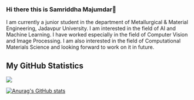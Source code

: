 ### Hi there this is Samriddha Majumdar👋
I am currently a junior student in the department of Metallurgical & Material Engineering, Jadavpur University. I am interested in the field of AI and Machine Learning. I have worked especially in the field of Computer Vision and Image Processing. I am also interested in the field of Computational Materials Science and looking forward to work on it in future.

## My GitHub Statistics
![](https://komarev.com/ghpvc/?username=sammajum706&style=plastic)

[![Anurag's GitHub stats](https://github-readme-stats.vercel.app/api?username=sammajum706)](https://github.com/anuraghazra/github-readme-stats)
